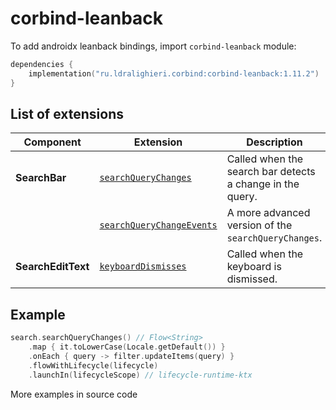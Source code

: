 ﻿
# corbind-leanback

To add androidx leanback bindings, import `corbind-leanback` module:

```kotlin
dependencies {
    implementation("ru.ldralighieri.corbind:corbind-leanback:1.11.2")
}
```

## List of extensions

| Component          | Extension                                                      | Description                                               |
|--------------------|----------------------------------------------------------------|-----------------------------------------------------------|
| **SearchBar**      | [`searchQueryChanges`][SearchBar_searchQueryChanges]           | Called when the search bar detects a change in the query. |
|                    | [`searchQueryChangeEvents`][SearchBar_searchQueryChangeEvents] | A more advanced version of the `searchQueryChanges`.      |
| **SearchEditText** | [`keyboardDismisses`][SearchEditText_keyboardDismisses]        | Called when the keyboard is dismissed.                    |

## Example

```kotlin
search.searchQueryChanges() // Flow<String>
    .map { it.toLowerCase(Locale.getDefault()) }
    .onEach { query -> filter.updateItems(query) }
    .flowWithLifecycle(lifecycle)
    .launchIn(lifecycleScope) // lifecycle-runtime-ktx
```

More examples in source code

[SearchBar_searchQueryChanges]: https://github.com/LDRAlighieri/Corbind/blob/master/corbind-leanback/src/main/kotlin/ru/ldralighieri/corbind/leanback/SearchBarSearchQueryChanges.kt
[SearchBar_searchQueryChangeEvents]: https://github.com/LDRAlighieri/Corbind/blob/master/corbind-leanback/src/main/kotlin/ru/ldralighieri/corbind/leanback/SearchBarSearchQueryChangeEvents.kt
[SearchEditText_keyboardDismisses]: https://github.com/LDRAlighieri/Corbind/blob/master/corbind-leanback/src/main/kotlin/ru/ldralighieri/corbind/leanback/SearchEditTextKeyboardDismisses.kt
